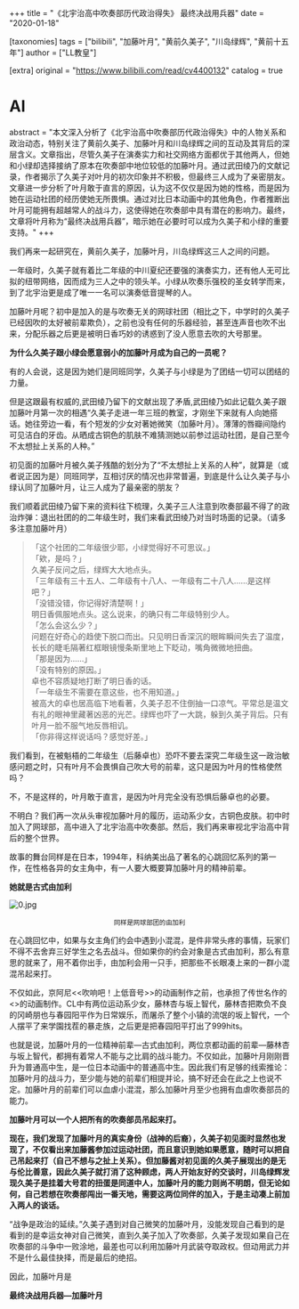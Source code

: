 +++
title = "《北宇治高中吹奏部历代政治得失》 最终决战用兵器"
date = "2020-01-18"

[taxonomies]
tags = ["bilibili", "加藤叶月", "黄前久美子", "川岛绿辉", "黄前十五年"]
author = ["LL教皇"]

[extra]
original = "https://www.bilibili.com/read/cv4400132"
catalog = true
# AI 
abstract = "本文深入分析了《北宇治高中吹奏部历代政治得失》中的人物关系和政治动态，特别关注了黄前久美子、加藤叶月和川岛绿辉之间的互动及其背后的深层含义。文章指出，尽管久美子在演奏实力和社交网络方面都优于其他两人，但她和小绿却选择接纳了原本在吹奏部中地位较低的加藤叶月。通过武田绫乃的文献记录，作者揭示了久美子对叶月的初次印象并不积极，但最终三人成为了亲密朋友。文章进一步分析了叶月敢于直言的原因，认为这不仅仅是因为她的性格，而是因为她在运动社团的经历使她无所畏惧。通过对比日本动画中的其他角色，作者推断出叶月可能拥有超越常人的战斗力，这使得她在吹奏部中具有潜在的影响力。最终，文章将叶月称为“最终决战用兵器”，暗示她在必要时可以成为久美子和小绿的重要支持。"
+++


我们再来一起研究在，黄前久美子，加藤叶月，川岛绿辉这三人之间的问题。

一年级时，久美子就有着比二年级的中川夏纪还要强的演奏实力，还有他人无可比拟的纽带网络，因而成为三人之中的领头羊。小绿从吹奏乐强校的圣女转学而来，到了北宇治更是成了唯一一名可以演奏低音提琴的人。

加藤叶月呢？初中是加入的是与吹奏无关的网球社团（相比之下，中学时的久美子已经因吹的太好被前辈欺负），之前也没有任何的乐器经验，甚至连声音也吹不出来，分配乐器之后更是被明日香巧妙的诱惑到了没人愿意去吹的大号那里。

**为什么久美子跟小绿会愿意弱小的加藤叶月成为自己的一员呢？**

有的人会说，这是因为她们是同班同学，久美子与小绿是为了团结一切可以团结的力量。

但是这跟最有权威的,武田绫乃留下的文献出现了矛盾,武田绫乃如此记载久美子跟加藤叶月第一次的相遇“久美子走进一年三班的教室，才刚坐下来就有人向她搭话。她往旁边一看，有个短发的少女对著她微笑（加藤叶月）。薄薄的唇瓣间隐约可见洁白的牙齿。从晒成古铜色的肌肤不难猜测她以前参过运动社团，是自己至今不太想扯上关系的人种。”

初见面的加藤叶月被久美子残酷的划分为了“不太想扯上关系的人种”，就算是（或者说正因为是）同班同学，互相讨厌的情况也非常普遍，到底是什么让久美子与小绿认同了加藤叶月，让三人成为了最亲密的朋友？

我们顺着武田绫乃留下来的资料往下梳理，久美子三人注意到吹奏部最不得了的政治炸弹：退出社团的的二年级生时，我们来看武田绫乃对当时场面的记录。（请多多注意加藤叶月）

>「这个社团的二年级很少耶，小绿觉得好不可思议。」  
>「欸，是吗？」  
>久美子反问之后，绿辉大大地点头。  
>「三年级有三十五人、二年级有十八人、一年级有二十八人……是这样吧？」  
>「没错没错，你记得好清楚啊！」  
>明日香佩服地点头。这么说来，的确只有二年级特别少人。  
>「怎么会这么少？」  
>问题在好奇心的趋使下脱口而出。只见明日香深沉的眼眸瞬间失去了温度，长长的睫毛隔著红框眼镜慢条斯里地上下眨动，嘴角微微地扭曲。  
>「那是因为……」  
>「没有特别的原因。」  
>卓也不容质疑地打断了明日香的话。  
>「一年级生不需要在意这些，也不用知道。」  
>被高大的卓也居高临下地看著，久美子忍不住倒抽一口凉气。平常总是温文有礼的眼神里藏著凶恶的光芒。绿辉也吓了一大跳，躲到久美子背后。只有叶月一脸不服气地反唇相讥。  
>「你非得这样说话吗？感觉好差。」

我们看到，在被魁梧的二年级生（后藤卓也）恐吓不要去深究二年级生这一政治敏感问题之时，只有叶月不会畏惧自己吹大号的前辈，这只是因为叶月的性格使然吗？

不，不是这样的，叶月敢于直言，是因为叶月完全没有恐惧后藤卓也的必要。

不明白？我们再一次从头审视加藤叶月的履历，运动系少女，古铜色皮肤。初中时加入了网球部，高中进入了北宇治高中吹奏部。然后，我们再来审视北宇治高中背后的整个世界。

故事的舞台同样是在日本，1994年，科纳美出品了著名的心跳回忆系列的第一作，在性格各异的女主角中，有一人要大概要算加藤叶月的精神前辈。

**她就是古式由加利**

![0.jpg](https://s2.loli.net/2023/04/24/agXeLuWxriKbpkO.jpg)
<div style="text-align:center">
    <span><small>同样是网球部团的由加利</small></span>
</div>

在心跳回忆中，如果与女主角们约会中遇到小混混，是件非常头疼的事情，玩家们不得不去舍弃三好学生之名去战斗。但如果你的约会对象是古式由加利，那么有意思的就来了，用不着你出手，由加利会用一只手，把那些不长眼凑上来的一群小混混吊起来打。

不仅如此，京阿尼<<吹响吧！上低音号>>的动画制作之前，也承担了传世名作的<<CLNNAD>>的动画制作。CL中有两位运动系少女，藤林杏与坂上智代，藤林杏把欺负不良的冈崎朋也与春园阳平作为日常娱乐，而屠杀了整个小镇的流氓的坂上智代，一个人摆平了来学園找茬的暴走族，之后更是把春园阳平打出了999hits。

也就是说，加藤叶月的一位精神前辈—古式由加利，两位京都动画的前辈—藤林杏与坂上智代，都拥有着常人不能与之比肩的战斗能力。不仅如此，加藤叶月刚刚晋升为普通高中生，是一位日本动画中的普通高中生。因此我们有足够的线索推论：加藤叶月的战斗力，至少能与她的前辈们相提并论，搞不好还会在此之上也说不定。加藤叶月的前辈们可以血虐小混混，那么加藤叶月至少也拥有血虐吹奏部员的能力。

**加藤叶月可以一个人把所有的吹奏部员吊起来打。**

**现在，我们发现了加藤叶月的真实身份（战神的后裔），久美子初见面时显然也发现了，不仅看出来加藤酱参加过运动社团，而且意识到她如果愿意，随时可以把自己吊起来打（自己不想与之扯上关系）。但加藤酱对初见面的久美子展现出的是无与伦比善意，因此久美子就打消了这种顾虑，两人开始友好的交谈时，川岛绿辉发现久美子是挂着大号君的扭蛋是同道中人，加藤叶月的能力则尚不明朗，但无论如何，自己若想在吹奏部闯出一番天地，需要这两位同伴的加入，于是主动凑上前加入两人的谈话。**

“战争是政治的延续。”久美子遇到对自己微笑的加藤叶月，没能发现自己看到的是看到的是幸运女神对自己微笑，直到久美子加入了吹奏部，久美子发现如果自己在吹奏部的斗争中一败涂地，最差也可以利用加藤叶月武装夺取政权。但动用武力并不是什么最佳抉择，而是最后的绝招。

因此，加藤叶月是

**最终决战用兵器—加藤叶月**
